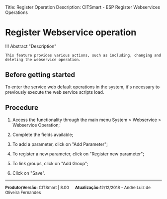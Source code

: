 ﻿Title: Register Operation
Description: CITSmart - ESP Register Webservices Operations

Register Webservice operation
=============================

!!! Abstract "Description"

    This feature provides various actions, such as including, changing and deleting the webservice operation.

Before getting started
--------------------------
To enter the service web default operations in the system, it's necessary to
previously execute the web service scripts load.

Procedure
-------------
1.  Access the functionality through the main menu System \> Webservice \>
    Webservice Operation;

2.  Complete the fields available;

3.  To add a parameter, click on "Add Parameter";

4.  To register a new parameter, click on "Register new parameter";

5.  To link groups, click on "Add Group";

6.  Click on "Save".


<hr>
<font  Size=2><b>Produto/Versão:</b> CITSmart | 8.00</font> &nbsp; &nbsp;
<font  Size=2><b>Atualização:</b>12/12/2018 - Andre Luiz de Oliveira Fernandes</font>
	

